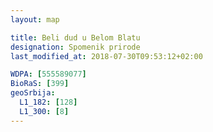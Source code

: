 ```yaml
---
layout: map

title: Beli dud u Belom Blatu
designation: Spomenik prirode
last_modified_at: 2018-07-30T09:53:12+02:00

WDPA: [555589077]
BioRaS: [399]
geoSrbija:
  L1_182: [128]
  L1_300: [8]
---
```

